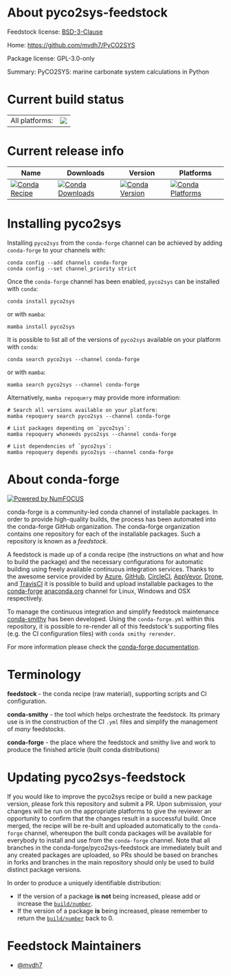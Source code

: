 About pyco2sys-feedstock
========================

Feedstock license: [BSD-3-Clause](https://github.com/conda-forge/pyco2sys-feedstock/blob/main/LICENSE.txt)

Home: https://github.com/mvdh7/PyCO2SYS

Package license: GPL-3.0-only

Summary: PyCO2SYS: marine carbonate system calculations in Python

Current build status
====================


<table><tr><td>All platforms:</td>
    <td>
      <a href="https://dev.azure.com/conda-forge/feedstock-builds/_build/latest?definitionId=21621&branchName=main">
        <img src="https://dev.azure.com/conda-forge/feedstock-builds/_apis/build/status/pyco2sys-feedstock?branchName=main">
      </a>
    </td>
  </tr>
</table>

Current release info
====================

| Name | Downloads | Version | Platforms |
| --- | --- | --- | --- |
| [![Conda Recipe](https://img.shields.io/badge/recipe-pyco2sys-green.svg)](https://anaconda.org/conda-forge/pyco2sys) | [![Conda Downloads](https://img.shields.io/conda/dn/conda-forge/pyco2sys.svg)](https://anaconda.org/conda-forge/pyco2sys) | [![Conda Version](https://img.shields.io/conda/vn/conda-forge/pyco2sys.svg)](https://anaconda.org/conda-forge/pyco2sys) | [![Conda Platforms](https://img.shields.io/conda/pn/conda-forge/pyco2sys.svg)](https://anaconda.org/conda-forge/pyco2sys) |

Installing pyco2sys
===================

Installing `pyco2sys` from the `conda-forge` channel can be achieved by adding `conda-forge` to your channels with:

```
conda config --add channels conda-forge
conda config --set channel_priority strict
```

Once the `conda-forge` channel has been enabled, `pyco2sys` can be installed with `conda`:

```
conda install pyco2sys
```

or with `mamba`:

```
mamba install pyco2sys
```

It is possible to list all of the versions of `pyco2sys` available on your platform with `conda`:

```
conda search pyco2sys --channel conda-forge
```

or with `mamba`:

```
mamba search pyco2sys --channel conda-forge
```

Alternatively, `mamba repoquery` may provide more information:

```
# Search all versions available on your platform:
mamba repoquery search pyco2sys --channel conda-forge

# List packages depending on `pyco2sys`:
mamba repoquery whoneeds pyco2sys --channel conda-forge

# List dependencies of `pyco2sys`:
mamba repoquery depends pyco2sys --channel conda-forge
```


About conda-forge
=================

[![Powered by
NumFOCUS](https://img.shields.io/badge/powered%20by-NumFOCUS-orange.svg?style=flat&colorA=E1523D&colorB=007D8A)](https://numfocus.org)

conda-forge is a community-led conda channel of installable packages.
In order to provide high-quality builds, the process has been automated into the
conda-forge GitHub organization. The conda-forge organization contains one repository
for each of the installable packages. Such a repository is known as a *feedstock*.

A feedstock is made up of a conda recipe (the instructions on what and how to build
the package) and the necessary configurations for automatic building using freely
available continuous integration services. Thanks to the awesome service provided by
[Azure](https://azure.microsoft.com/en-us/services/devops/), [GitHub](https://github.com/),
[CircleCI](https://circleci.com/), [AppVeyor](https://www.appveyor.com/),
[Drone](https://cloud.drone.io/welcome), and [TravisCI](https://travis-ci.com/)
it is possible to build and upload installable packages to the
[conda-forge](https://anaconda.org/conda-forge) [anaconda.org](https://anaconda.org/)
channel for Linux, Windows and OSX respectively.

To manage the continuous integration and simplify feedstock maintenance
[conda-smithy](https://github.com/conda-forge/conda-smithy) has been developed.
Using the ``conda-forge.yml`` within this repository, it is possible to re-render all of
this feedstock's supporting files (e.g. the CI configuration files) with ``conda smithy rerender``.

For more information please check the [conda-forge documentation](https://conda-forge.org/docs/).

Terminology
===========

**feedstock** - the conda recipe (raw material), supporting scripts and CI configuration.

**conda-smithy** - the tool which helps orchestrate the feedstock.
                   Its primary use is in the construction of the CI ``.yml`` files
                   and simplify the management of *many* feedstocks.

**conda-forge** - the place where the feedstock and smithy live and work to
                  produce the finished article (built conda distributions)


Updating pyco2sys-feedstock
===========================

If you would like to improve the pyco2sys recipe or build a new
package version, please fork this repository and submit a PR. Upon submission,
your changes will be run on the appropriate platforms to give the reviewer an
opportunity to confirm that the changes result in a successful build. Once
merged, the recipe will be re-built and uploaded automatically to the
`conda-forge` channel, whereupon the built conda packages will be available for
everybody to install and use from the `conda-forge` channel.
Note that all branches in the conda-forge/pyco2sys-feedstock are
immediately built and any created packages are uploaded, so PRs should be based
on branches in forks and branches in the main repository should only be used to
build distinct package versions.

In order to produce a uniquely identifiable distribution:
 * If the version of a package **is not** being increased, please add or increase
   the [``build/number``](https://docs.conda.io/projects/conda-build/en/latest/resources/define-metadata.html#build-number-and-string).
 * If the version of a package **is** being increased, please remember to return
   the [``build/number``](https://docs.conda.io/projects/conda-build/en/latest/resources/define-metadata.html#build-number-and-string)
   back to 0.

Feedstock Maintainers
=====================

* [@mvdh7](https://github.com/mvdh7/)

